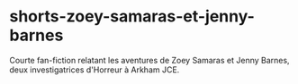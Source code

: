# shorts-zoey-samaras-et-jenny-barnes
Courte fan-fiction relatant les aventures de Zoey Samaras et Jenny Barnes, deux investigatrices d'Horreur à Arkham JCE.
